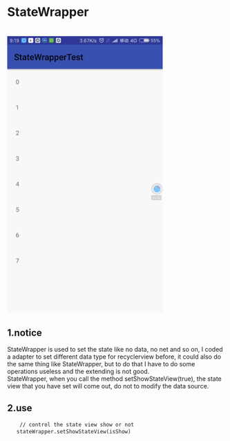 # StateWrapper 
#
![demo gif](demo.gif)
## 1.notice
StateWrapper is used to set the state like no data, no net and so on,
 I coded a adapter to set different data type for recyclerview before, it could also
 do the same thing like StateWrapper, but to do that I have to do some operations useless
 and the extending is not good.
<br/>
StateWrapper, when you call the method setShowStateView(true), the state view that you
 have set will come out, do not to modify the data source.
<br/>
 

## 2.use  
```
    // control the state view show or not
   stateWrapper.setShowStateView(isShow)
```
